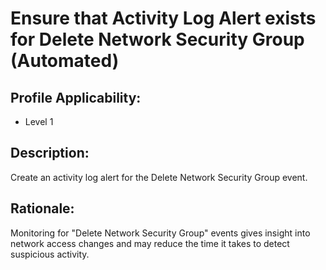 # Ensure that Activity Log Alert exists for Delete Network Security Group (Automated)

## Profile Applicability:

- Level 1

## Description:

Create an activity log alert for the Delete Network Security Group event.

## Rationale:

Monitoring for "Delete Network Security Group" events gives insight into network access changes and may reduce the time it takes to detect suspicious activity.